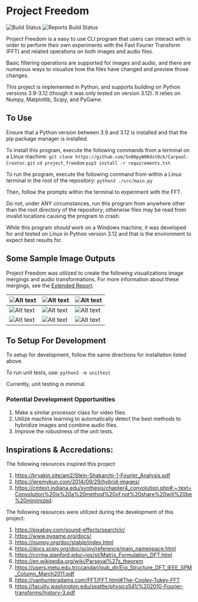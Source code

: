 # Project Freedom

![Build Status](https://github.com/Sn00pyW00dst0ck/project_freedom/actions/workflows/pipeline.yml/badge.svg?event=push)
![Reports Build Status](https://github.com/Sn00pyW00dst0ck/project_freedom/actions/workflows/latex-build.yml/badge.svg?event=push)

Project Freedom is a easy to use CLI program that
users can interact with in order to perform their own experiments
with the Fast Fourier Transform (FFT) and related operations on both images and audio files.

Basic filtering operations are supported for images and audio, and
there are numerous ways to visualize how the files have changed
and preview those changes.

This project is implemented in Python, and supports building on
Python versions 3.9-3.12 (though it was only tested on version 3.12).
It relies on Numpy, Matplotlib, Scipy, and PyGame.

## To Use

Ensure that a Python version between 3.9 and 3.12 is installed and that 
the pip package manager is installed. 

To install this program, execute the following commands from a terminal on 
a Linux machine:
```git clone https://github.com/Sn00pyW00dst0ck/Carpool-Creator.git```
```cd project_freedom```
```pip3 install -r requirements.txt```

To run the program, execute the following command from within a Linux terminal 
in the root of the repository:
```python3 ./src/main.py```

Then, follow the prompts within the terminal to experiment with the FFT. 

Do not, under ANY circumstances, run this program from anywhere other than the 
root directory of the repository; otherwise files may be read from invalid locations
causing the program to crash. 

While this program *should* work on a Windows machine, it was developed for and tested on
Linux in Python version 3.12 and that is the environment to expect best results for.

## Some Sample Image Outputs

Project Freedom was utilized to create the following visualizations image mergings and audio transformations. For more information about these mergings, see the [Extended Report](/report/extended_report.pdf).

| ![Alt text](/assets/images/einstein.png)  | ![Alt text](/assets/images/monroe.png)  | ![Alt text](/samples/images/einstein_monroe.png)
| ------------- | ------------- | ------------- |
| ![Alt text](/assets/images/rgb_einstein.png)  | ![Alt text](/assets/images/rgb_monroe.png)  | ![Alt text](/samples/images/rgb_einstein_monroe.png)
| ![Alt text](/samples/audio/dog_bark_dry_waveform.png)  | ![Alt text](/samples/audio/cave_ir_waveform.png) | ![Alt text](/samples/audio/dog_bark_dry_convolve_cave_waveform.png) | 


## To Setup For Development

To setup for development, follow the same directions for installation listed above. 

To run unit tests, use:
```python3 -m unittest```

Currently, unit testing is minimal.

### Potential Development Opportunities

1. Make a similar processor class for video files.
2. Utilize machine learning to automatically detect the best methods to hybridize images and combine audio files.
3. Improve the robustness of the unit tests.



## Inspirations & Accredations:
The following resources inspired this project:
1. https://kryakin.site/am2/Stein-Shakarchi-1-Fourier_Analysis.pdf
2. https://jeremykun.com/2014/09/29/hybrid-images/
3. https://cmtext.indiana.edu/synthesis/chapter4_convolution.php#:~:text=Convolution%20is%20a%20method%20of,not%20share%20will%20be%20minimized.

The following resources were utilized during the development of this project:
1. https://pixabay.com/sound-effects/search/ir/
2. https://www.pygame.org/docs/
3. https://numpy.org/doc/stable/index.html
4. https://docs.scipy.org/doc/scipy/reference/main_namespace.html
5. https://ccrma.stanford.edu/~jos/st/Matrix_Formulation_DFT.html
6. https://en.wikipedia.org/wiki/Parseval%27s_theorem
7. https://users.metu.edu.tr/ccandan/pub_dir/Eig_Structure_DFT_IEEE_SPM_Column_March2011.pdf
8. https://vanhunteradams.com/FFT/FFT.html#The-Cooley-Tukey-FFT
9. https://faculty.washington.edu/seattle/physics541/%202010-Fourier-transforms/history-3.pdf
